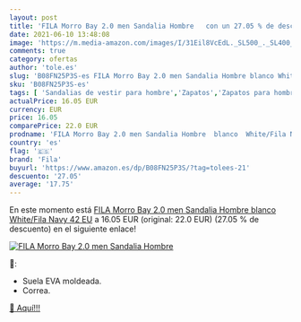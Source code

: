 ```yaml
---
layout: post
title: 'FILA Morro Bay 2.0 men Sandalia Hombre   con un 27.05 % de descuento'
date: 2021-06-10 13:48:08
image: 'https://m.media-amazon.com/images/I/31Eil8VcEdL._SL500_._SL400_.jpg'
comments: true
category: ofertas
author: 'tole.es'
slug: 'B08FN25P3S-es FILA Morro Bay 2.0 men Sandalia Hombre blanco White/Fila...'
sku: 'B08FN25P3S-es'
tags: [ 'Sandalias de vestir para hombre','Zapatos','Zapatos para hombre','Zapatos y complementos','fila','sandalia', ]
actualPrice: 16.05 EUR
currency: EUR
price: 16.05
comparePrice: 22.0 EUR
prodname: 'FILA Morro Bay 2.0 men Sandalia Hombre  blanco  White/Fila Navy   42 EU'
country: 'es'
flag: '🇪🇸'
brand: 'Fila'
buyurl: 'https://www.amazon.es/dp/B08FN25P3S/?tag=tolees-21'
descuento: '27.05'
average: '17.75'
---
```


En este momento está [FILA Morro Bay 2.0 men Sandalia Hombre  blanco  White/Fila Navy   42 EU](https://www.amazon.es/dp/B08FN25P3S/?tag=tolees-21) a 16.05 EUR (original: 22.0 EUR) (27.05 %  de descuento) en el siguiente enlace!

[![FILA Morro Bay 2.0 men Sandalia Hombre  ](https://m.media-amazon.com/images/I/31Eil8VcEdL._SL500_._SL400_.jpg)](https://www.amazon.es/dp/B08FN25P3S/?tag=tolees-21)

🔎:

- Suela EVA moldeada.
- Correa.

[🛒 Aquí!!!](https://www.amazon.es/dp/B08FN25P3S/?tag=tolees-21)
